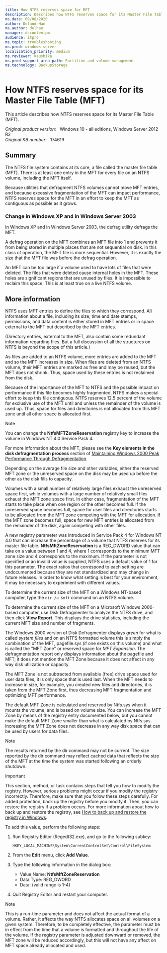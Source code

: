 ```yaml
---
title: How NTFS reserves space for MFT
description: Describes how NTFS reserves space for its Master File Table (MFT).
ms.date: 09/08/2020
author: Deland-Han
ms.author: delhan
manager: dscontentpm
audience: itpro
ms.topic: troubleshooting
ms.prod: windows-server
localization_priority: medium
ms.reviewer: kaushika
ms.prod-support-area-path: Partition and volume management
ms.technology: BackupStorage
---
```

# How NTFS reserves space for its Master File Table (MFT)

This article describes how NTFS reserves space for its Master File Table (MFT).

_Original product version:_ &nbsp; Windows 10 - all editions, Windows Server 2012 R2  
_Original KB number:_ &nbsp; 174619

## Summary

The NTFS file system contains at its core, a file called the master file table (MFT). There is at least one entry in the MFT for every file on an NTFS volume, including the MFT itself.

Because utilities that defragment NTFS volumes cannot move MFT entries, and because excessive fragmentation of the MFT can impact performance, NTFS reserves space for the MFT in an effort to keep the MFT as contiguous as possible as it grows.

### Change in Windows XP and in Windows Server 2003

In Windows XP and in Windows Server 2003, the defrag utility defrags the MFT.

A defrag operation on the MFT combines an MFT file into 1 and prevents it from being stored in multiple places that are not sequential on disk. In this class of operation, the MFT file is more sequential. However, it is exactly the size that the MFT file was before the defrag operation.

An MFT can be too large if a volume used to have lots of files that were deleted. The files that were deleted cause internal holes in the MFT. These holes are significant regions that are unused by files. It is impossible to reclaim this space. This is at least true on a live NTFS volume.

## More information

NTFS uses MFT entries to define the files to which they correspond. All information about a file, including its size, time and date stamps, permissions, and data content is either stored in MFT entries or in space external to the MFT but described by the MFT entries.

(Directory entries, external to the MFT, also contain some redundant information regarding files. But a full discussion of all the structures on NTFS is beyond the scope of this article.)

As files are added to an NTFS volume, more entries are added to the MFT and so the MFT increases in size. When files are deleted from an NTFS volume, their MFT entries are marked as free and may be reused, but the MFT does not shrink. Thus, space used by these entries is not reclaimed from the disk.

Because of the importance of the MFT to NTFS and the possible impact on performance if this file becomes highly fragmented, NTFS makes a special effort to keep this file contiguous. NTFS reserves 12.5 percent of the volume for exclusive use of the MFT until and unless the remainder of the volume is used up. Thus, space for files and directories is not allocated from this MFT zone until all other space is allocated first.

> [!NOTE]
> You can change the **NtfsMFTZoneReservation** registry key to increase the volume in Windows NT 4.0 Service Pack 4.

For more information about the MFT, please see the **Key elements in the disk defragmentation process** section of  [Maintaining Windows 2000 Peak Performance Through Defragmentation](/previous-versions/windows/it-pro/windows-2000-server/bb742585(v=technet.10)).

Depending on the average file size and other variables, either the reserved MFT zone or the unreserved space on the disk may be used up before the other as the disk fills to capacity.

Volumes with a small number of relatively large files exhaust the unreserved space first, while volumes with a large number of relatively small files exhaust the MFT zone space first. In either case, fragmentation of the MFT starts to take place when one region or the other becomes full. If the unreserved space becomes full, space for user files and directories starts to be allocated from the MFT zone competing with the MFT for allocation. If the MFT zone becomes full, space for new MFT entries is allocated from the remainder of the disk, again competing with other files.

A new registry parameter was introduced in Service Pack 4 for Windows NT 4.0 that can increase the percentage of a volume that NTFS reserves for its master file table. **NtfsMftZoneReservation** is a REG_DWORD value that can take on a value between 1 and 4, where 1 corresponds to the minimum MFT zone size and 4 corresponds to the maximum. If the parameter is not specified or an invalid value is supplied, NTFS uses a default value of 1 for this parameter. The exact ratios that correspond to each setting are undocumented because they are not standardized and may change in future releases. In order to know what setting is best for your environment, it may be necessary to experiment with different values.

To determine the current size of the MFT on a Windows NT-based computer, type the `dir /a $mft` command on an NTFS volume.

To determine the current size of the MFT on a Microsoft Windows 2000-based computer, use Disk Defragmenter to analyze the NTFS drive, and then click **View Report**. This displays the drive statistics, including the current MFT size and number of fragments.

The Windows 2000 version of Disk Defragmenter displays *green* for what is called *system files* and on an NTFS formatted volume this is simply the combination of the MFT, pagefile.sys (if one exists on this volume) and what is called the "MFT Zone" or reserved space for *MFT Expansion*. The defragmentation report only displays information about the pagefile and MFT; it does not mention the MFT Zone because it does not affect in any way disk utilization or capacity.

The MFT Zone is not subtracted from available (free) drive space used for user data files, it is only space that is used last. When the MFT needs to increase in size, for example, you created new files and directories, it is taken from the MFT Zone first, thus decreasing MFT fragmentation and optimizing MFT performance.

The default MFT Zone is calculated and reserved by Ntfs.sys when it mounts the volume, and is based on volume size. You can increase the MFT Zone by means of the registry entry documented below, but you cannot make the default MFT Zone smaller than what is calculated by Ntfs.sys. Increasing the MFT Zone does not decrease in any way disk space that can be used by users for data files.

> [!NOTE]
> The results returned by the dir command may not be current. The size reported by the dir command may reflect cached data that reflects the size of the MFT at the time the system was started following an orderly shutdown.

> [!IMPORTANT]
> This section, method, or task contains steps that tell you how to modify the registry. However, serious problems might occur if you modify the registry incorrectly. Therefore, make sure that you follow these steps carefully. For added protection, back up the registry before you modify it. Then, you can restore the registry if a problem occurs. For more information about how to back up and restore the registry, see [How to back up and restore the registry in Windows](https://support.microsoft.com/help/322756).  

To add this value, perform the following steps:

1. Run Registry Editor (Regedt32.exe), and go to the following subkey:

    `HKEY_LOCAL_MACHINE\System\CurrentControlSet\Control\FileSystem`

2. From the **Edit** menu, click **Add Value**.
3. Type the following information in the dialog box:

    - Value Name: **NtfsMftZoneReservation**
    - Data Type: REG_DWORD
    - Data: (valid range is 1-4)

4. Quit Registry Editor and restart your computer.

> [!NOTE]
> This is a run-time parameter and does not affect the actual format of a volume. Rather, it affects the way NTFS allocates space on all volumes on a given system. Therefore, to be completely effective, the parameter must be in effect from the time that a volume is formatted and throughout the life of the volume. If the registry parameter is adjusted downward or removed, the MFT zone will be reduced accordingly, but this will not have any affect on MFT space already allocated and used.
